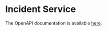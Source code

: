 # Incident Service

The OpenAPI documentation is available [here](http://localhost:8081/swagger-ui/index.html).
